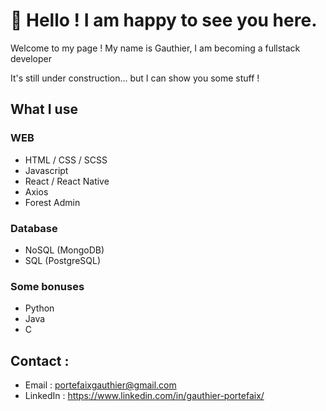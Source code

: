 # 👋 Hello ! I am happy to see you here.
Welcome to my page ! My name is Gauthier, I am becoming a fullstack developer  
  
It's still under construction... but I can show you some stuff !  

## What I use
### WEB
- HTML / CSS / SCSS
- Javascript
- React / React Native
- Axios
- Forest Admin

### Database
- NoSQL (MongoDB)
- SQL (PostgreSQL)

### Some bonuses
- Python
- Java
- C

## Contact :
- Email : portefaixgauthier@gmail.com
- LinkedIn : https://www.linkedin.com/in/gauthier-portefaix/

